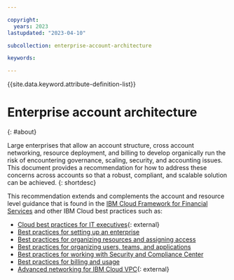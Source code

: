 ```yaml
---

copyright:
  years: 2023
lastupdated: "2023-04-10"

subcollection: enterprise-account-architecture

keywords:

---
```


{{site.data.keyword.attribute-definition-list}}

# Enterprise account architecture
{: #about}

Large enterprises that allow an account structure, cross account networking, resource deployment, and billing to develop organically run the risk of encountering governance, scaling, security, and accounting issues. This document provides a recommendation for how to address these concerns across accounts so that a robust, compliant, and scalable solution can be achieved.
{: shortdesc}

This recommendation extends and complements the account and resource level guidance that is found in the [IBM Cloud Framework for Financial Services](/docs/framework-financial-services?topic=framework-financial-services-about) and other IBM Cloud best practices such as:

- [Cloud best practices for IT executives](https://www.ibm.com/downloads/cas/NYWPPW6K){: external}
- [Best practices for setting up an enterprise](/docs/secure-enterprise?topic=secure-enterprise-enterprise-best-practices)
- [Best practices for organizing resources and assigning access](/docs/account?topic=account-account_setup)
- [Best practices for organizing users, teams, and applications](/docs/solution-tutorials?topic=solution-tutorials-users-teams-applications)
- [Best practices for working with Security and Compliance Center](/docs/security-compliance?topic=security-compliance-best-practices)
- [Best practices for billing and usage](/docs/billing-usage?topic=billing-usage-best-practices)
- [Advanced networking for IBM Cloud VPC](https://www.ibm.com/cloud/architecture/content/course/advanced-networking-for-vpc){: external}
